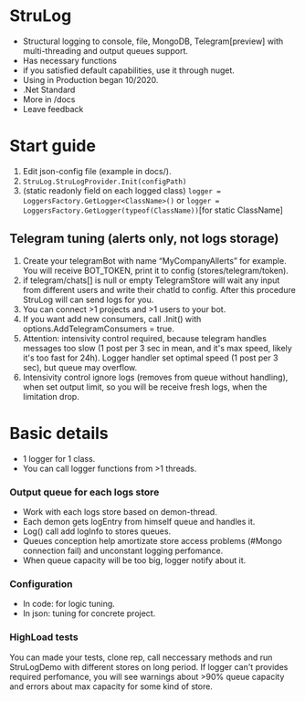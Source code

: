 # StruLog
- Structural logging to console, file, MongoDB, Telegram[preview] with multi-threading and output queues support.
- Has necessary functions
- if you satisfied default capabilities, use it through nuget.
- Using in Production began 10/2020.
- .Net Standard
- More in /docs
- Leave feedback

# Start guide
1. Edit json-config file (example in docs/).
2. `StruLog.StruLogProvider.Init(configPath)`
3. (static readonly field on each logged class) `logger = LoggersFactory.GetLogger<ClassName>()` or `logger = LoggersFactory.GetLogger(typeof(ClassName))`[for static ClassName]

## Telegram tuning (alerts only, not logs storage)
1. Create your telegramBot with name “MyCompanyAllerts” for example. You will receive BOT_TOKEN, print it to config (stores/telegram/token).
2. if telegram/chats[] is null or empty TelegramStore will wait any input from different users and write their chatId to config. After this procedure StruLog will can send logs for you.
3. You can connect >1 projects and >1 users to your bot.
4. If you want add new consumers, call .Init() with options.AddTelegramConsumers = true.
5. Attention: intensivity control required, because telegram handles messages too slow (1 post per 3 sec in mean, and it's max speed, likely it's too fast for 24h). Logger handler set optimal speed (1 post per 3 sec), but queue may overflow.
6. Intensivity control ignore logs (removes from queue without handling), when set output limit, so you will be receive fresh logs, when the limitation drop.

# Basic details
- 1 logger for 1 class.
- You can call logger functions from >1 threads.

### Output queue for each logs store
- Work with each logs store based on demon-thread.
- Each demon gets logEntry from himself queue and handles it. 
- Log() call add logInfo to stores queues. 
- Queues conception help amortizate store access problems (#Mongo connection fail) and unconstant logging perfomance.
- When queue capacity will be too big, logger notify about it.

### Configuration
- In code: for logic tuning.
- In json: tuning for concrete project.

### HighLoad tests
You can made your tests, clone rep, call neccessary methods and run StruLogDemo with different stores on long period. If logger can't provides required perfomance, you will see warnings about >90% queue capacity and errors about max capacity for some kind of store.